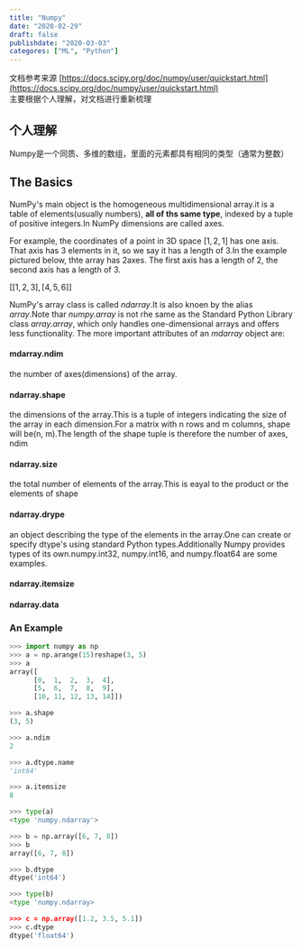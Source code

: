 ```yaml
---
title: "Numpy"
date: "2020-02-29"
draft: false
publishdate: "2020-03-03"
categores: ["ML", "Python"]
---
```


文档参考来源 [https://docs.scipy.org/doc/numpy/user/quickstart.html](https://docs.scipy.org/doc/numpy/user/quickstart.html)  
主要根据个人理解，对文档进行重新梳理
## 个人理解
Numpy是一个同质、多维的数组，里面的元素都具有相同的类型（通常为整数）
<!-- more -->

## The Basics
NumPy's main object is the homogeneous multidimensional array.it is a table of elements(usually numbers), **all of ths same type**, indexed by a tuple of positive integers.In NumPy dimensions are called axes.   
   
For example, the coordinates of a point in 3D space $\left[1, 2, 1\right]$ has one axis. That axis has 3 elements in it, so we say it has a length of 3.In the example pictured below, thte array has 2axes. The first axis has a length of 2, the second axis has a length of 3.

$\left[
  \left[1, 2, 3\right],
  \left[4, 5, 6\right]
\right]$

NumPy's array class is called *ndarray*.It is also knoen by the alias *array*.Note thar *numpy.array* is not rhe same as the Standard Python Library class *array.array*, which only handles one-dimensional arrays and offers less functionality. The more important attributes of an *mdarray* object are:
#### mdarray.ndim
the number of axes(dimensions) of the array.

#### ndarray.shape
the dimensions of the array.This is a tuple of integers indicating the size of the array in each dimension.For a matrix with n rows and m columns, shape will be(n, m).The length of the shape tuple is  therefore the number of axes, ndim

#### ndarray.size
the total number of elements of the array.This is eayal to the product or the elements of shape

#### ndarray.drype
an object describing the type of the elements in the array.One can create or specify dtype's using standard Python types.Additionally Numpy provides types of its own.numpy.int32, numpy.int16, and numpy.float64 are some examples.

#### ndarray.itemsize

#### ndarray.data

### An Example

``` Python
>>> import numpy as np
>>> a = np.arange(15)reshape(3, 5)
>>> a
array([
      [0,  1,  2,  3,  4], 
      [5,  6,  7,  8,  9],
      [10, 11, 12, 13, 14]])

>>> a.shape
(3, 5)

>>> a.ndim
2

>>> a.dtype.name
'int64'

>>> a.itemsize
8

>>> type(a)
<type 'numpy.ndarray'>

>>> b = np.array([6, 7, 8])
>>> b
array([6, 7, 8])

>>> b.dtype
dtype('int64')

>>> type(b)
<type 'numpy.ndarray>

>>> c = np.array([1.2, 3.5, 5.1])
>>> c.dtype
dtype('float64')


```